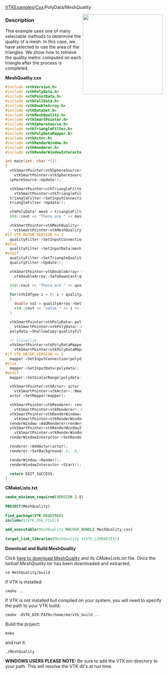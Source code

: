 [VTKExamples](/index/)/[Cxx](/Cxx)/PolyData/MeshQuality

<img align="right" src="https://github.com/lorensen/VTKExamples/blob/gh-pages/Testing/Baseline/PolyData/TestMeshQuality.png?raw=true" width="256" />

### Description
This example uses one of many selectable methods to determine the quality of a mesh. In this case, we have selected to use the area of the triangles. We show how to retrieve the quality metric computed on each triangle after the process is completed.

**MeshQuality.cxx**
```c++
#include <vtkVersion.h>
#include <vtkPolyData.h>
#include <vtkPointData.h>
#include <vtkCellData.h>
#include <vtkDoubleArray.h>
#include <vtkDataSet.h>
#include <vtkMeshQuality.h>
#include <vtkSmartPointer.h>
#include <vtkSphereSource.h>
#include <vtkTriangleFilter.h>
#include <vtkPolyDataMapper.h>
#include <vtkActor.h>
#include <vtkRenderWindow.h>
#include <vtkRenderer.h>
#include <vtkRenderWindowInteractor.h>

int main(int, char *[])
{
  vtkSmartPointer<vtkSphereSource> sphereSource =
    vtkSmartPointer<vtkSphereSource>::New();
  sphereSource->Update();

  vtkSmartPointer<vtkTriangleFilter> triangleFilter =
    vtkSmartPointer<vtkTriangleFilter>::New();
  triangleFilter->SetInputConnection(sphereSource->GetOutputPort());
  triangleFilter->Update();

  vtkPolyData* mesh = triangleFilter->GetOutput();
  std::cout << "There are " << mesh->GetNumberOfCells() << " cells." << std::endl;

  vtkSmartPointer<vtkMeshQuality> qualityFilter =
    vtkSmartPointer<vtkMeshQuality>::New();
#if VTK_MAJOR_VERSION <= 5
  qualityFilter->SetInputConnection(mesh->GetProducerPort());
#else
  qualityFilter->SetInputData(mesh);
#endif
  qualityFilter->SetTriangleQualityMeasureToArea();
  qualityFilter->Update();

  vtkSmartPointer<vtkDoubleArray> qualityArray =
    vtkDoubleArray::SafeDownCast(qualityFilter->GetOutput()->GetCellData()->GetArray("Quality"));

  std::cout << "There are " << qualityArray->GetNumberOfTuples() << " values." << std::endl;

  for(vtkIdType i = 0; i < qualityArray->GetNumberOfTuples(); i++)
  {
    double val = qualityArray->GetValue(i);
    std::cout << "value " << i << " : " << val << std::endl;
  }

  vtkSmartPointer<vtkPolyData> polydata =
    vtkSmartPointer<vtkPolyData>::New();
  polydata->ShallowCopy(qualityFilter->GetOutput());

  // Visualize
  vtkSmartPointer<vtkPolyDataMapper> mapper =
    vtkSmartPointer<vtkPolyDataMapper>::New();
#if VTK_MAJOR_VERSION <= 5
  mapper->SetInputConnection(polydata->GetProducerPort());
#else
  mapper->SetInputData(polydata);
#endif
  mapper->SetScalarRange(polydata->GetScalarRange());

  vtkSmartPointer<vtkActor> actor =
    vtkSmartPointer<vtkActor>::New();
  actor->SetMapper(mapper);

  vtkSmartPointer<vtkRenderer> renderer =
    vtkSmartPointer<vtkRenderer>::New();
  vtkSmartPointer<vtkRenderWindow> renderWindow =
    vtkSmartPointer<vtkRenderWindow>::New();
  renderWindow->AddRenderer(renderer);
  vtkSmartPointer<vtkRenderWindowInteractor> renderWindowInteractor =
    vtkSmartPointer<vtkRenderWindowInteractor>::New();
  renderWindowInteractor->SetRenderWindow(renderWindow);

  renderer->AddActor(actor);
  renderer->SetBackground(.3, .6, .3); // Background color green

  renderWindow->Render();
  renderWindowInteractor->Start();

  return EXIT_SUCCESS;
}
```
**CMakeLists.txt**
```cmake
cmake_minimum_required(VERSION 2.8)
 
PROJECT(MeshQuality)
 
find_package(VTK REQUIRED)
include(${VTK_USE_FILE})
 
add_executable(MeshQuality MACOSX_BUNDLE MeshQuality.cxx)
 
target_link_libraries(MeshQuality ${VTK_LIBRARIES})
```

**Download and Build MeshQuality**

Click [here to download MeshQuality](https://github.com/lorensen/VTKWikiExamplesTarballs/raw/master/MeshQuality.tar) and its *CMakeLists.txt* file.
Once the *tarball MeshQuality.tar* has been downloaded and extracted,
```
cd MeshQuality/build 
```
If VTK is installed:
```
cmake ..
```
If VTK is not installed but compiled on your system, you will need to specify the path to your VTK build:
```
cmake -DVTK_DIR:PATH=/home/me/vtk_build ..
```
Build the project:
```
make
```
and run it:
```
./MeshQuality
```
**WINDOWS USERS PLEASE NOTE:** Be sure to add the VTK bin directory to your path. This will resolve the VTK dll's at run time.

